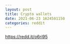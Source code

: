 ```yaml
--- 
layout: post 
title: Crypto wallets 
date: 2021-06-23 1624501150 
categories: reddit 
--- 
```

https://redd.it/o6ri95